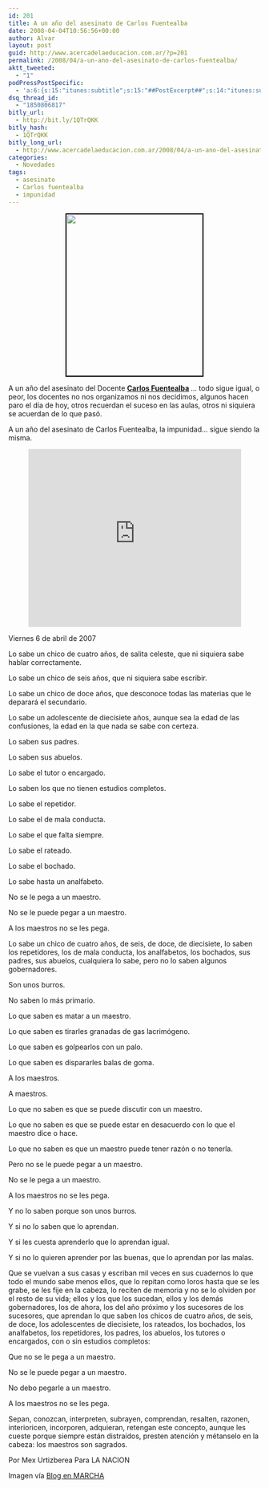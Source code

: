 ```yaml
---
id: 201
title: A un año del asesinato de Carlos Fuentealba
date: 2008-04-04T10:56:56+00:00
author: Alvar
layout: post
guid: http://www.acercadelaeducacion.com.ar/?p=201
permalink: /2008/04/a-un-ano-del-asesinato-de-carlos-fuentealba/
aktt_tweeted:
  - "1"
podPressPostSpecific:
  - 'a:6:{s:15:"itunes:subtitle";s:15:"##PostExcerpt##";s:14:"itunes:summary";s:15:"##PostExcerpt##";s:15:"itunes:keywords";s:17:"##WordPressCats##";s:13:"itunes:author";s:10:"##Global##";s:15:"itunes:explicit";s:7:"Default";s:12:"itunes:block";s:7:"Default";}'
dsq_thread_id:
  - "1850806817"
bitly_url:
  - http://bit.ly/1QTrQKK
bitly_hash:
  - 1QTrQKK
bitly_long_url:
  - http://www.acercadelaeducacion.com.ar/2008/04/a-un-ano-del-asesinato-de-carlos-fuentealba/
categories:
  - Novedades
tags:
  - asesinato
  - Carlos fuentealba
  - impunidad
---
```

<p style="text-align: center;"><img style="border: 2px solid black; vertical-align: top;" src="http://enmarcha.files.wordpress.com/2007/09/fuentealba1.gif" alt="" width="272" height="322" /></p>

<address style="text-align: center;">
<a href="http://enmarcha.wordpress.com"></a> </address>A un año del asesinato del Docente <strong><a href="http://www.google.com.ar/search?hl=es&amp;q=carlos+fuentealba&amp;btnG=Buscar+con+Google&amp;meta=">Carlos Fuentealba</a> </strong> ... todo sigue igual, o peor, los docentes no nos organizamos ni nos decidimos, algunos hacen paro el día de hoy, otros recuerdan el suceso en las aulas, otros ni siquiera se acuerdan de lo que pasó.

A un año del asesinato de Carlos Fuentealba, la impunidad... sigue siendo la misma.

<p style="text-align: center;"><object classid="clsid:d27cdb6e-ae6d-11cf-96b8-444553540000" width="425" height="355" codebase="http://download.macromedia.com/pub/shockwave/cabs/flash/swflash.cab#version=6,0,40,0" height="355" width="425" codebase="http://download.macromedia.com/pub/shockwave/cabs/flash/swflash.cab#version=6,0,40,0" classid="clsid:d27cdb6e-ae6d-11cf-96b8-444553540000"><param name="wmode" value="transparent" /><param name="src" value="http://www.youtube.com/v/iJzGEFBrHwY&amp;rel=1&amp;border=0" /><embed type="application/x-shockwave-flash" width="425" height="355" src="http://www.youtube.com/v/iJzGEFBrHwY&amp;rel=1&amp;border=0" height="355" width="425" src="http://www.youtube.com/v/iJzGEFBrHwY&amp;rel=1&amp;border=0" wmode="transparent" type="application/x-shockwave-flash"></embed></object>

Viernes 6 de abril de 2007

Lo sabe un chico de cuatro años, de salita celeste, que ni siquiera sabe hablar correctamente.

Lo sabe un chico de seis años, que ni siquiera sabe escribir.

Lo sabe un chico de doce años, que desconoce todas las materias que le deparará el secundario.

Lo sabe un adolescente de diecisiete años, aunque sea la edad de las confusiones, la edad en la que nada se sabe con certeza.

Lo saben sus padres.

Lo saben sus abuelos.

Lo sabe el tutor o encargado.

Lo saben los que no tienen estudios completos.

Lo sabe el repetidor.

Lo sabe el de mala conducta.

Lo sabe el que falta siempre.

Lo sabe el rateado.

Lo sabe el bochado.

Lo sabe hasta un analfabeto.

No se le pega a un maestro.

No se le puede pegar a un maestro.

A los maestros no se les pega.

Lo sabe un chico de cuatro años, de seis, de doce, de diecisiete, lo saben los repetidores, los de mala conducta, los analfabetos, los bochados, sus padres, sus abuelos, cualquiera lo sabe, pero no lo saben algunos gobernadores.

Son unos burros.

No saben lo más primario.

Lo que saben es matar a un maestro.

Lo que saben es tirarles granadas de gas lacrimógeno.

Lo que saben es golpearlos con un palo.

Lo que saben es dispararles balas de goma.

A los maestros.

A maestros.

Lo que no saben es que se puede discutir con un maestro.

Lo que no saben es que se puede estar en desacuerdo con lo que el maestro dice o hace.

Lo que no saben es que un maestro puede tener razón o no tenerla.

Pero no se le puede pegar a un maestro.

No se le pega a un maestro.

A los maestros no se les pega.

Y no lo saben porque son unos burros.

Y si no lo saben que lo aprendan.

Y si les cuesta aprenderlo que lo aprendan igual.

Y si no lo quieren aprender por las buenas, que lo aprendan por las malas.

Que se vuelvan a sus casas y escriban mil veces en sus cuadernos lo que todo el mundo sabe menos ellos, que lo repitan como loros hasta que se les grabe, se les fije en la cabeza, lo reciten de memoria y no se lo olviden por el resto de su vida; ellos y los que los sucedan, ellos y los demás gobernadores, los de ahora, los del año próximo y los sucesores de los sucesores, que aprendan lo que saben los chicos de cuatro años, de seis, de doce, los adolescentes de diecisiete, los rateados, los bochados, los analfabetos, los repetidores, los padres, los abuelos, los tutores o encargados, con o sin estudios completos:

Que no se le pega a un maestro.

No se le puede pegar a un maestro.

No debo pegarle a un maestro.

A los maestros no se les pega.

Sepan, conozcan, interpreten, subrayen, comprendan, resalten, razonen, interioricen, incorporen, adquieran, retengan este concepto, aunque les cueste porque siempre están distraídos, presten atención y métanselo en la cabeza: los maestros son sagrados.

Por Mex Urtizberea
Para LA NACION

Imagen vía <a href="http://enmarcha.wordpress.com">Blog en MARCHA</a>